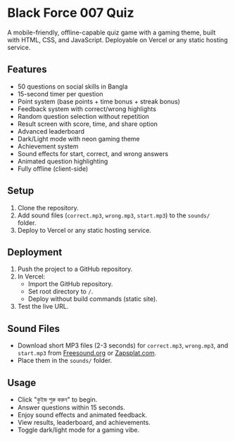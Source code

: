 # Black Force 007 Quiz

A mobile-friendly, offline-capable quiz game with a gaming theme, built with HTML, CSS, and JavaScript. Deployable on Vercel or any static hosting service.

## Features
- 50 questions on social skills in Bangla
- 15-second timer per question
- Point system (base points + time bonus + streak bonus)
- Feedback system with correct/wrong highlights
- Random question selection without repetition
- Result screen with score, time, and share option
- Advanced leaderboard
- Dark/Light mode with neon gaming theme
- Achievement system
- Sound effects for start, correct, and wrong answers
- Animated question highlighting
- Fully offline (client-side)

## Setup
1. Clone the repository.
2. Add sound files (`correct.mp3`, `wrong.mp3`, `start.mp3`) to the `sounds/` folder.
3. Deploy to Vercel or any static hosting service.

## Deployment
1. Push the project to a GitHub repository.
2. In Vercel:
   - Import the GitHub repository.
   - Set root directory to `/`.
   - Deploy without build commands (static site).
3. Test the live URL.

## Sound Files
- Download short MP3 files (2-3 seconds) for `correct.mp3`, `wrong.mp3`, and `start.mp3` from [Freesound.org](https://freesound.org) or [Zapsplat.com](https://zapsplat.com).
- Place them in the `sounds/` folder.

## Usage
- Click "কুইজ শুরু করুন" to begin.
- Answer questions within 15 seconds.
- Enjoy sound effects and animated feedback.
- View results, leaderboard, and achievements.
- Toggle dark/light mode for a gaming vibe.
